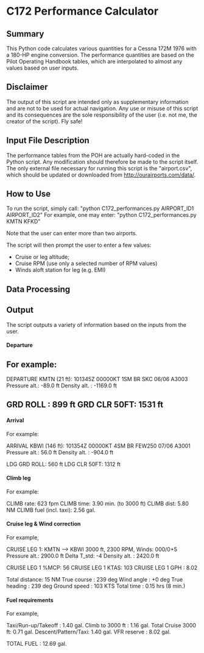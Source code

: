# C172 Performance Calculator


## Summary 

This Python code calculates various quantities for a Cessna 172M 1976 with a
180-HP engine conversion. The performance quantities are based on the Pilot
Operating Handbook tables, which are interpolated to almost any values based on
user inputs. 

## Disclaimer

The output of this script are intended only as supplementary information and are
not to be used for actual navigation. Any use or misuse of this script and its
consequences are the sole responsibility of the user (i.e. not me, the creator
of the script). Fly safe!


## Input File Description

The performance tables from the POH are actually hard-coded in the Python
script. Any modification should therefore be made to the script itself. The
only external file necessary for running this script is the "airport.csv", which
should be updated or downloaded from http://ourairports.com/data/.



## How to Use

To run the script, simply call: "python C172_performances.py AIRPORT_ID1 AIRPORT_ID2"
For example, one may enter:  "python C172_performances.py KMTN KFKD"

Note that the user can enter more than two airports.

The script will then prompt the user to enter a few values:

* Cruise or leg altitude;
* Cruise RPM (use only a selected number of RPM values)
* Winds aloft station for leg (e.g. EMI)


## Data Processing


## Output

The script outputs a variety of information based on the inputs from the user. 

#### Departure

For example:
---------------------------------------------------
DEPARTURE KMTN (21 ft):
101345Z 00000KT 1SM BR SKC 06/06 A3003 
Pressure alt.: -89.0 ft
Density alt. : -1169.0 ft

GRD ROLL    : 899 ft
GRD CLR 50FT: 1531 ft
---------------------------------------------------


#### Arrival

For example:

ARRIVAL KBWI (146 ft):
101354Z 00000KT 4SM BR FEW250 07/06 A3001 
Pressure alt.: 56.0 ft
Density alt. : -904.0 ft

LDG GRD ROLL: 560 ft
LDG CLR 50FT: 1312 ft



#### Climb leg

For example:

CLIMB rate: 623 fpm
CLIMB time:  3.90 min. (to 3000 ft)
CLIMB dist:  5.80 NM
CLIMB fuel (incl. taxi): 2.56 gal.


#### Cruise leg & Wind correction

For example,

CRUISE LEG 1: KMTN --> KBWI
3000 ft,  2300 RPM, Winds: 000/0+5
Pressure alt.: 2900.0 ft
Delta T_std: -4
Density alt. : 2420.0 ft

CRUISE LEG 1 %MCP: 56
CRUISE LEG 1 KTAS: 103
CRUISE LEG 1 GPH :  8.02 

Total distance: 15 NM
True course   : 239 deg
Wind angle    : +0 deg
True heading  : 239 deg
Ground speed  : 103 KTS
Total time    : 0.15 hrs (8 min.)



#### Fuel requirements

For example, 

Taxi/Run-up/Takeoff :  1.40 gal.
Climb to 3000 ft    :  1.16 gal.
Total Cruise 3000 ft:  0.71 gal.
Descent/Pattern/Taxi:  1.40 gal.
VFR reserve         :  8.02 gal.

TOTAL FUEL          : 12.69 gal.

